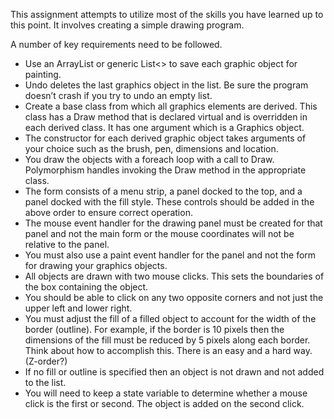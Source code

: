 This assignment attempts to utilize most of the skills you have learned up to this point. It involves creating a simple drawing program. 

A number of key requirements need to be followed.

  - Use an ArrayList or generic List<> to save each graphic object for painting.
  - Undo deletes the last graphics object in the list. Be sure the program doesn’t crash if you try to undo an empty list.
  - Create a base class from which all graphics elements are derived. This class has a Draw method that is declared virtual and is overridden in each derived class. It has one argument which is a Graphics object.
  - The constructor for each derived graphic object takes arguments of your choice such as the brush, pen, dimensions and location.
  - You draw the objects with a foreach loop with a call to Draw. Polymorphism handles invoking the Draw method in the appropriate class.
  - The form consists of a menu strip, a panel docked to the top, and a panel docked with the fill style. These controls should be added in the above order to ensure correct operation.
  - The mouse event handler for the drawing panel must be created for that panel and not the main form or the mouse coordinates will not be relative to the panel.
  - You must also use a paint event handler for the panel and not the form for drawing your graphics objects.
  - All objects are drawn with two mouse clicks. This sets the boundaries of the box containing the object.
  - You should be able to click on any two opposite corners and not just the upper left and lower right.
  - You must adjust the fill of a filled object to account for the width of the border (outline). For example, if the border is 10 pixels then the dimensions of the fill must be reduced by 5 pixels along each border. Think about how to accomplish this. There is an easy and a hard way. (Z-order?)
  - If no fill or outline is specified then an object is not drawn and not added to the list.
  - You will need to keep a state variable to determine whether a mouse click is the first or second. The object is added on the second click.
